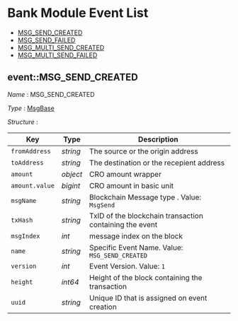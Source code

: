 # Bank Module Event List
- [MSG_SEND_CREATED](#EVENT::MSG_SEND_CREATED)
- [MSG_SEND_FAILED](./README.md)
- [MSG_MULTI_SEND_CREATED](./README.md)
- [MSG_MULTI_SEND_FAILED](./README.md)


## event::MSG_SEND_CREATED
*Name* : MSG_SEND_CREATED

*Type* : [MsgBase](../README.md#MsgBase)

*Structure* : 

| Key            | Type     | Description                                             |
| -------------- | -------- | ------------------------------------------------------- |
| `fromAddress`  | *string* | The source or the origin address                        |
| `toAddress`    | *string* | The destination or the recepient address                |
| `amount`       | *object* | CRO amount wrapper                                      |
| `amount.value` | *bigint* | CRO amount in basic unit                                |
| `msgName`      | *string* | Blockchain Message type . Value: `MsgSend`              |
| `txHash`       | *string* | TxID of the blockchain transaction containing the event |
| `msgIndex`     | *int*    | message index on the block                              |
| `name`         | *string* | Specific Event Name. Value: `MSG_SEND_CREATED`          |
| `version`      | *int*    | Event Version. Value: `1`                               |
| `height`       | *int64*  | Height of the block containing the transaction          |
| `uuid`         | *string* | Unique ID that is assigned on event creation            |